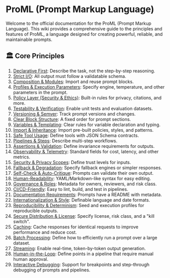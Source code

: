 # ProML (Prompt Markup Language)

Welcome to the official documentation for the ProML (Prompt Markup Language). This wiki provides a comprehensive guide to the principles and features of ProML, a language designed for creating powerful, reliable, and maintainable prompts.

## 🏛️ Core Principles

1.  [Declarative First](./declarative_first.md): Describe the task, not the step-by-step reasoning.
2.  [Strict I/O](./strict_io.md): All output must follow a validatable schema.
3.  [Composition & Modules](./composition_modules.md): Import and reuse prompt blocks.
4.  [Profiles & Execution Parameters](./profiles_execution_parameters.md): Specify engine, temperature, and other parameters in the prompt.
5.  [Policy Layer (Security & Ethics)](./policy_layer.md): Built-in rules for privacy, citations, and more.
6.  [Testability & Verification](./testability_verification.md): Enable unit tests and evaluation datasets.
7.  [Versioning & Semver](./versioning_semver.md): Track prompt versions and changes.
8.  [Clear Block Structure](./clear_block_structure.md): A fixed order for prompt sections.
9.  [Variables & Templating](./variables_templating.md): Clear rules for variable declaration and typing.
10. [Import & Inheritance](./import_inheritance.md): Import pre-built policies, styles, and patterns.
11. [Safe Tool Usage](./safe_tool_usage.md): Define tools with JSON Schema contracts.
12. [Pipelines & Steps](./pipelines_steps.md): Describe multi-step workflows.
13. [Assertions & Validation](./assertions_validation.md): Define invariance requirements for outputs.
14. [Observability & Telemetry](./observability_telemetry.md): Standard fields for cost, latency, and other metrics.
15. [Security & Privacy Scopes](./security_privacy_scopes.md): Define trust levels for inputs.
16. [Fallback & Degradation](./fallback_degradation.md): Specify fallback engines or simpler responses.
17. [Self-Check & Auto-Critique](./self_check_auto_critique.md): Prompts can validate their own output.
18. [Human-Readability](./human_readability.md): YAML/Markdown-like syntax for easy editing.
19. [Governance & Roles](./governance_roles.md): Metadata for owners, reviewers, and risk class.
20. [CI/CD-Friendly](./ci_cd_friendly.md): Easy to lint, build, and test in pipelines.
21. [Documentation Requirements](./documentation_requirements.md): Prompts have a README with metadata.
22. [Internationalization & Style](./internationalization_style.md): Definable language and date formats.
23. [Reproducibility & Determinism](./reproducibility_determinism.md): Seed and execution profiles for reproducible outputs.
24. [Secure Distribution & License](./secure_distribution_license.md): Specify license, risk class, and a "kill switch".
25. [Caching](./caching.md): Cache responses for identical requests to improve performance and reduce cost.
26. [Batch Processing](./batch_processing.md): Define how to efficiently run a prompt over a large dataset.
27. [Streaming](./streaming.md): Enable real-time, token-by-token output generation.
28. [Human-in-the-Loop](./human_in_the_loop.md): Define points in a pipeline that require manual human approval.
29. [Interactive Debugging](./interactive_debugging.md): Support for breakpoints and step-through debugging of prompts and pipelines.
